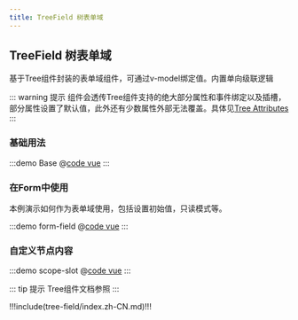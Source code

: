 ```yaml
---
title: TreeField 树表单域
---
```

## TreeField 树表单域

基于Tree组件封装的表单域组件，可通过v-model绑定值。内置单向级联逻辑

::: warning 提示
组件会透传Tree组件支持的绝大部分属性和事件绑定以及插槽，部分属性设置了默认值，此外还有少数属性外部无法覆盖。具体见[Tree Attributes](#tree-attributes)
:::

### 基础用法

:::demo Base
@[code vue](@demo/tree-field/Base.vue)
:::

### 在Form中使用

本例演示如何作为表单域使用，包括设置初始值，只读模式等。

:::demo form-field
@[code vue](@demo/tree-field/form-field.vue)
:::

### 自定义节点内容

:::demo scope-slot
@[code vue](@demo/tree-field/scope-slot.vue)
:::


::: tip 提示
Tree组件文档参照 <ui-link component="Tree"></ui-link>
:::


!!!include(tree-field/index.zh-CN.md)!!!